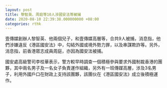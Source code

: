 ```yaml
---
layout: post
title: 黎智英、周庭等10人涉國安法等被捕　
date: 2020-08-10 22:39:38.000000000 +08:00
categories: rthk
---
```


壹傳媒創辦人黎智英、他兩個兒子，和壹傳媒高層等，合共9人被捕，消息指，他們涉嫌違反《港區國安法》中，勾結外國或境外勢力罪，以及串謀欺詐等。另外，消息指，前香港眾志成員周庭，亦因為國安法被捕。

國安處高級警司李桂華表示，警方較早時調查一個積極參與要求外國制裁香港的團夥，其中兩名男子及一名女子負責運作組織，另外有一班傳媒高層，涉及3名男子，利用外國戶口在財政上支持該團夥，該團伙在《港區國安法》成立後積極運作。
